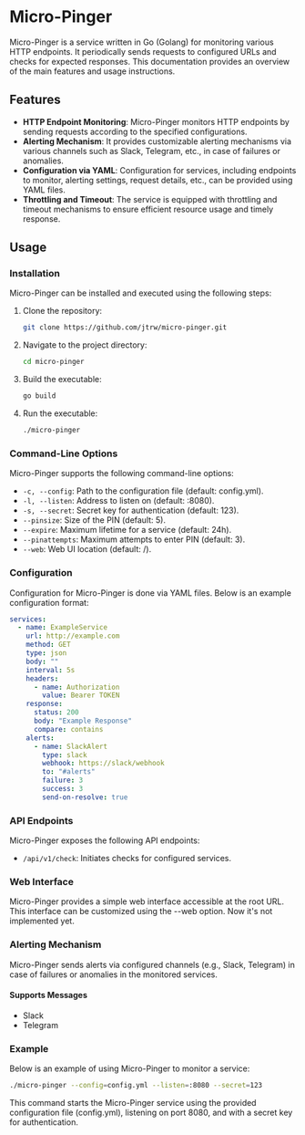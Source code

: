 # Micro-Pinger

Micro-Pinger is a service written in Go (Golang) for monitoring various HTTP endpoints. It periodically sends requests to configured URLs and checks for expected responses. This documentation provides an overview of the main features and usage instructions.

## Features

- **HTTP Endpoint Monitoring**: Micro-Pinger monitors HTTP endpoints by sending requests according to the specified configurations.
- **Alerting Mechanism**: It provides customizable alerting mechanisms via various channels such as Slack, Telegram, etc., in case of failures or anomalies.
- **Configuration via YAML**: Configuration for services, including endpoints to monitor, alerting settings, request details, etc., can be provided using YAML files.
- **Throttling and Timeout**: The service is equipped with throttling and timeout mechanisms to ensure efficient resource usage and timely response.

## Usage

### Installation

Micro-Pinger can be installed and executed using the following steps:

1. Clone the repository:

   ```bash
   git clone https://github.com/jtrw/micro-pinger.git
   ```

2. Navigate to the project directory:

   ```bash
   cd micro-pinger
   ```

3. Build the executable:

   ```bash
   go build
   ```

4. Run the executable:

   ```bash
   ./micro-pinger
   ```

### Command-Line Options

Micro-Pinger supports the following command-line options:

- `-c, --config`: Path to the configuration file (default: config.yml).
- `-l, --listen`: Address to listen on (default: :8080).
- `-s, --secret`: Secret key for authentication (default: 123).
- `--pinsize`: Size of the PIN (default: 5).
- `--expire`: Maximum lifetime for a service (default: 24h).
- `--pinattempts`: Maximum attempts to enter PIN (default: 3).
- `--web`: Web UI location (default: /).

### Configuration

Configuration for Micro-Pinger is done via YAML files. Below is an example configuration format:

```yaml
services:
  - name: ExampleService
    url: http://example.com
    method: GET
    type: json
    body: ""
    interval: 5s
    headers:
      - name: Authorization
        value: Bearer TOKEN
    response:
      status: 200
      body: "Example Response"
      compare: contains
    alerts:
      - name: SlackAlert
        type: slack
        webhook: https://slack/webhook
        to: "#alerts"
        failure: 3
        success: 3
        send-on-resolve: true
```

### API Endpoints

Micro-Pinger exposes the following API endpoints:

- `/api/v1/check`: Initiates checks for configured services.

### Web Interface

Micro-Pinger provides a simple web interface accessible at the root URL. This interface can be customized using the --web option.
Now it's not implemented yet.

### Alerting Mechanism

Micro-Pinger sends alerts via configured channels (e.g., Slack, Telegram) in case of failures or anomalies in the monitored services.

#### Supports Messages

- Slack
- Telegram

### Example

Below is an example of using Micro-Pinger to monitor a service:

```bash
./micro-pinger --config=config.yml --listen=:8080 --secret=123
```

This command starts the Micro-Pinger service using the provided configuration file (config.yml), listening on port 8080, and with a secret key for authentication.

